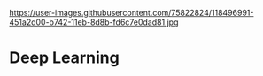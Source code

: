 https://user-images.githubusercontent.com/75822824/118496991-451a2d00-b742-11eb-8d8b-fd6c7e0dad81.jpg

# Deep Learning
